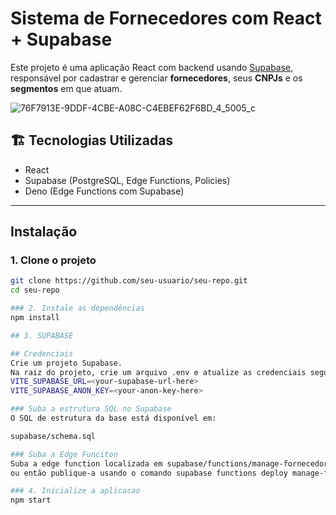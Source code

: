 #  Sistema de Fornecedores com React + Supabase

Este projeto é uma aplicação React com backend usando [Supabase](https://supabase.com/), responsável por cadastrar e gerenciar **fornecedores**, seus **CNPJs** e os **segmentos** em que atuam.

![76F7913E-9DDF-4CBE-A08C-C4EBEF62F6BD_4_5005_c](https://github.com/user-attachments/assets/b2ab2ff5-7ea8-4c2c-b18e-efae70c8768c)


## 🏗️ Tecnologias Utilizadas

- React
- Supabase (PostgreSQL, Edge Functions, Policies)
- Deno (Edge Functions com Supabase)

---

##  Instalação

### 1. Clone o projeto

```bash
git clone https://github.com/seu-usuario/seu-repo.git
cd seu-repo

### 2. Instale as dependências
npm install

## 3. SUPABASE

## Credenciais
Crie um projeto Supabase.
Na raiz do projeto, crie um arquivo .env e atualize as credenciais seguindo o exemplo em .env.example:
VITE_SUPABASE_URL=<your-supabase-url-here>
VITE_SUPABASE_ANON_KEY=<your-anon-key-here>

### Suba a estrutura SQL no Supabase
O SQL de estrutura da base está disponível em:

supabase/schema.sql

### Suba a Edge Funciton  
Suba a edge function localizada em supabase/functions/manage-fornecedor/index.ts
ou então publique-a usando o comando supabase functions deploy manage-fornecedor

### 4. Inicialize a aplicacao
npm start

